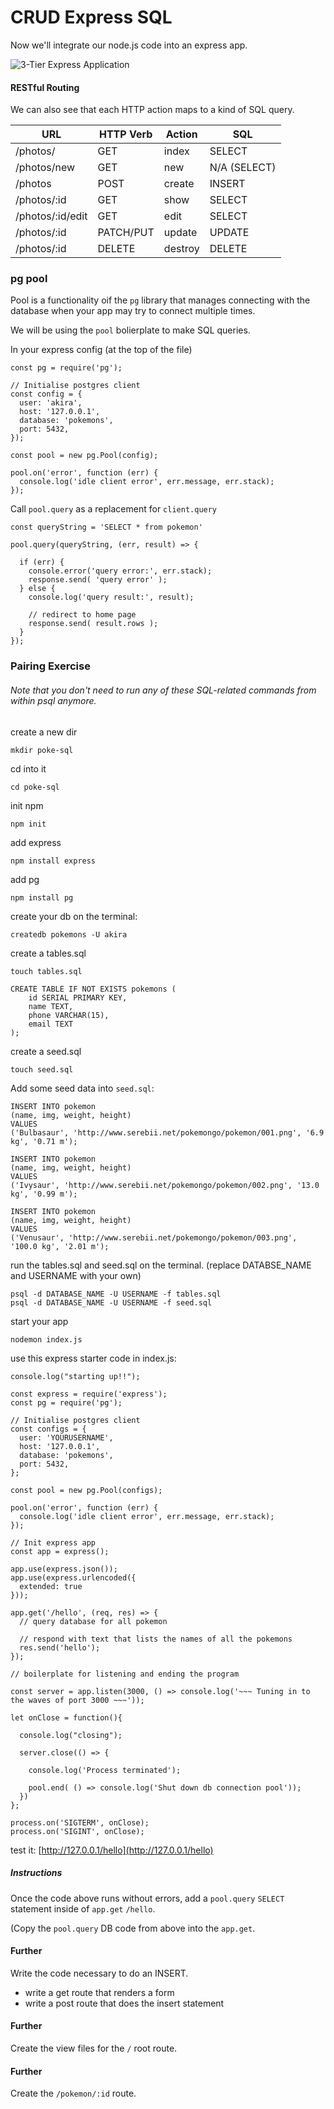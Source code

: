 # CRUD Express SQL

Now we'll integrate our node.js code into an express app.

![3-Tier Express Application](https://wdi-sg.github.io/gitbook-2019/05-express/images/3-tier-application.jpg)

#### RESTful Routing

We can also see that each HTTP action maps to a kind of SQL query.

| **URL**          | **HTTP Verb** |  **Action**| **SQL**     |
|------------------|---------------|------------|-------------|
| /photos/         | GET           | index      | SELECT      |
| /photos/new      | GET           | new        | N/A (SELECT)|
| /photos          | POST          | create     | INSERT      |
| /photos/:id      | GET           | show       | SELECT      |
| /photos/:id/edit | GET           | edit       | SELECT      |
| /photos/:id      | PATCH/PUT     | update     | UPDATE      |
| /photos/:id      | DELETE        | destroy    | DELETE      |

### pg pool
Pool is a functionality oif the `pg` library that manages connecting with the database when your app may try to connect multiple times.

We will be using the `pool` bolierplate to make SQL queries.

In your express config (at the top of the file)
```
const pg = require('pg');

// Initialise postgres client
const config = {
  user: 'akira',
  host: '127.0.0.1',
  database: 'pokemons',
  port: 5432,
});

const pool = new pg.Pool(config);

pool.on('error', function (err) {
  console.log('idle client error', err.message, err.stack);
});
```

Call `pool.query` as a replacement for `client.query`

```
const queryString = 'SELECT * from pokemon'

pool.query(queryString, (err, result) => {

  if (err) {
    console.error('query error:', err.stack);
    response.send( 'query error' );
  } else {
    console.log('query result:', result);

    // redirect to home page
    response.send( result.rows );
  }
});
```

### Pairing Exercise

###### Note that you don't need to run any of these SQL-related commands from within psql anymore.

create a new dir
```
mkdir poke-sql
```
cd into it
```
cd poke-sql
```
init npm
```
npm init
```
add express
```
npm install express
```
add pg
```
npm install pg
```

create your db on the terminal:
```
createdb pokemons -U akira
```

create a tables.sql
```
touch tables.sql
```

```
CREATE TABLE IF NOT EXISTS pokemons (
    id SERIAL PRIMARY KEY,
    name TEXT,
    phone VARCHAR(15),
    email TEXT
);
```

create a seed.sql
```
touch seed.sql
```

Add some seed data into `seed.sql`:
```
INSERT INTO pokemon
(name, img, weight, height)
VALUES
('Bulbasaur', 'http://www.serebii.net/pokemongo/pokemon/001.png', '6.9 kg', '0.71 m');

INSERT INTO pokemon
(name, img, weight, height)
VALUES
('Ivysaur', 'http://www.serebii.net/pokemongo/pokemon/002.png', '13.0 kg', '0.99 m');

INSERT INTO pokemon
(name, img, weight, height)
VALUES
('Venusaur', 'http://www.serebii.net/pokemongo/pokemon/003.png', '100.0 kg', '2.01 m');
```

run  the tables.sql and seed.sql on the terminal. (replace DATABSE_NAME and USERNAME with your own)
```
psql -d DATABASE_NAME -U USERNAME -f tables.sql
psql -d DATABASE_NAME -U USERNAME -f seed.sql
```

start your app
```
nodemon index.js
```

use this express starter code in index.js:

```
console.log("starting up!!");

const express = require('express');
const pg = require('pg');

// Initialise postgres client
const configs = {
  user: 'YOURUSERNAME',
  host: '127.0.0.1',
  database: 'pokemons',
  port: 5432,
};

const pool = new pg.Pool(configs);

pool.on('error', function (err) {
  console.log('idle client error', err.message, err.stack);
});

// Init express app
const app = express();

app.use(express.json());
app.use(express.urlencoded({
  extended: true
}));

app.get('/hello', (req, res) => {
  // query database for all pokemon

  // respond with text that lists the names of all the pokemons
  res.send('hello');
});

// boilerplate for listening and ending the program

const server = app.listen(3000, () => console.log('~~~ Tuning in to the waves of port 3000 ~~~'));

let onClose = function(){

  console.log("closing");

  server.close(() => {

    console.log('Process terminated');

    pool.end( () => console.log('Shut down db connection pool'));
  })
};

process.on('SIGTERM', onClose);
process.on('SIGINT', onClose);
```

test it: [http://127.0.0.1/hello](http://127.0.0.1/hello)

##### Instructions
Once the code above runs without errors, add a `pool.query` `SELECT` statement inside of `app.get` `/hello`.

(Copy the `pool.query` DB code from above into the `app.get`.

#### Further
Write the code necessary to do an INSERT.

- write a get route that renders a form
- write a post route that does the insert statement

#### Further
Create the view files for the `/` root route.

#### Further
Create the `/pokemon/:id` route.

